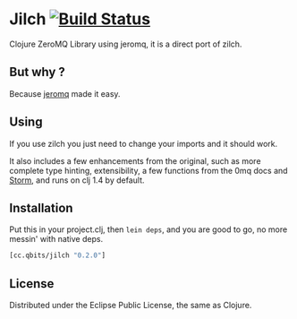 # Jilch [![Build Status](https://secure.travis-ci.org/mpenet/jilch.png?branch=master)](http://travis-ci.org/mpenet/jilch)

Clojure ZeroMQ Library using jeromq, it is a direct port of zilch.

## But why ?

Because [jeromq](https://github.com/miniway/jeromq) made it easy.

## Using

If you use zilch you just need to change your imports and it
should work.

It also includes a few enhancements from the original, such as more complete
type hinting, extensibility, a few functions from the 0mq docs and
[Storm](https://github.com/nathanmarz/storm), and runs on clj 1.4 by default.

## Installation

Put this in your project.clj, then `lein deps`, and you are good to go, no more messin'
with native deps.

```clojure
[cc.qbits/jilch "0.2.0"]
```
## License

Distributed under the Eclipse Public License, the same as Clojure.

